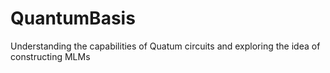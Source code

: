 # QuantumBasis

Understanding the capabilities of Quatum circuits and exploring the idea of constructing MLMs